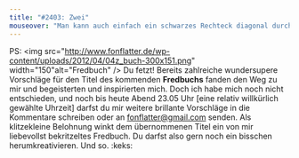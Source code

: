 ```yaml
---
title: "#2403: Zwei"
mouseover: "Man kann auch einfach ein schwarzes Rechteck diagonal durchschneiden."
---
```


PS:
<img src="http://www.fonflatter.de/wp-content/uploads/2012/04/04z_buch-300x151.png" width="150"alt="Fredbuch" />
Du fetzt!
Bereits zahlreiche wundersupere Vorschläge für den Titel des kommenden <strong>Fredbuchs</strong> fanden den Weg zu mir und begeisterten und inspirierten mich. Doch ich habe mich noch nicht entschieden, und noch bis heute Abend 23.05 Uhr [eine relativ willkürlich gewählte Uhrzeit] darfst du mir weitere brillante Vorschläge in die Kommentare schreiben oder an <a href="mailto:fonflatter@gmail.com">fonflatter@gmail.com</a> senden. 
Als klitzekleine Belohnung winkt dem übernommenen Titel ein von mir liebevollst bekritzeltes Fredbuch.
Du darfst also gern noch ein bisschen herumkreativieren. 
Und so.
:keks:

